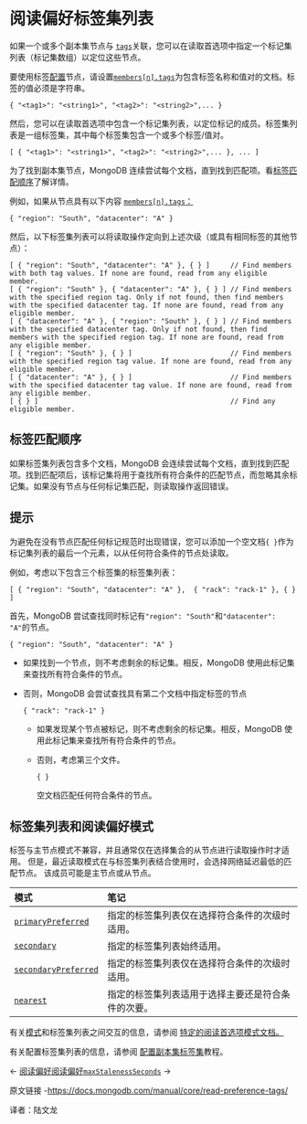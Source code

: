 # 阅读偏好标签集列表

如果一个或多个副本集节点与 [`tags`](https://www.mongodb.com/docs/manual/reference/replica-configuration/#mongodb-rsconf-rsconf.members-n-.tags)关联，您可以在读取首选项中指定一个标记集列表（标记集数组）以定位这些节点。

要使用标签[配置](https://www.mongodb.com/docs/manual/reference/replica-configuration/#std-label-replica-set-configuration-document)节点，请设置[`members[n].tags`](https://www.mongodb.com/docs/manual/reference/replica-configuration/#mongodb-rsconf-rsconf.members-n-.tags)为包含标签名称和值对的文档。标签的值必须是字符串。

```
{ "<tag1>": "<string1>", "<tag2>": "<string2>",... }
```

然后，您可以在读取首选项中包含一个标记集列表，以定位标记的成员。标签集列表是一组标签集，其中每个标签集包含一个或多个标签/值对。

```
[ { "<tag1>": "<string1>", "<tag2>": "<string2>",... }, ... ]
```

为了找到副本集节点，MongoDB 连续尝试每个文档，直到找到匹配项。看[标签匹配顺序](https://www.mongodb.com/docs/manual/core/read-preference-tags/#std-label-read-pref-order-matching)了解详情。

例如，如果从节点具有以下内容 [`members[n].tags`：](https://www.mongodb.com/docs/manual/reference/replica-configuration/#mongodb-rsconf-rsconf.members-n-.tags)

```
{ "region": "South", "datacenter": "A" }
```



然后，以下标签集列表可以将读取操作定向到上述次级（或具有相同标签的其他节点）：

```
[ { "region": "South", "datacenter": "A" }, { } ]     // Find members with both tag values. If none are found, read from any eligible member.
[ { "region": "South" }, { "datacenter": "A" }, { } ] // Find members with the specified region tag. Only if not found, then find members with the specified datacenter tag. If none are found, read from any eligible member.
[ { "datacenter": "A" }, { "region": "South" }, { } ] // Find members with the specified datacenter tag. Only if not found, then find members with the specified region tag. If none are found, read from any eligible member.
[ { "region": "South" }, { } ]                        // Find members with the specified region tag value. If none are found, read from any eligible member.
[ { "datacenter": "A" }, { } ]                        // Find members with the specified datacenter tag value. If none are found, read from any eligible member.
[ { } ]                                               // Find any eligible member.
```



## 标签匹配顺序

如果标签集列表包含多个文档，MongoDB 会连续尝试每个文档，直到找到匹配项。找到匹配项后，该标记集将用于查找所有符合条件的匹配节点，而忽略其余标记集。如果没有节点与任何标记集匹配，则读取操作返回错误。



## 提示

为避免在没有节点匹配任何标记规范时出现错误，您可以添加一个空文档`{ }`作为标记集列表的最后一个元素，以从任何符合条件的节点处读取。

例如，考虑以下包含三个标签集的标签集列表：

```
[ { "region": "South", "datacenter": "A" },  { "rack": "rack-1" }, { } ]
```

首先，MongoDB 尝试查找同时标记有`"region": "South"`和`"datacenter": "A"`的节点。

```
{ "region": "South", "datacenter": "A" }
```

- 如果找到一个节点，则不考虑剩余的标记集。相反，MongoDB 使用此标记集来查找所有符合条件的节点。

- 否则，MongoDB 会尝试查找具有第二个文档中指定标签的节点

  ```
  { "rack": "rack-1" }
  ```

  - 如果发现某个节点被标记，则不考虑剩余的标记集。相反，MongoDB 使用此标记集来查找所有符合条件的节点。

  - 否则，考虑第三个文件。

    ```
    { }
    ```

    空文档匹配任何符合条件的节点。

## 标签集列表和阅读偏好模式

标签与主节点模式不兼容，并且通常仅在选择集合的从节点进行读取操作时才适用。 但是，最近读取模式在与标签集列表结合使用时，会选择网络延迟最低的匹配节点。 该成员可能是主节点或从节点。

| 模式                                                         | 笔记                                               |
| :----------------------------------------------------------- | :------------------------------------------------- |
| [`primaryPreferred`](https://www.mongodb.com/docs/manual/core/read-preference/#mongodb-readmode-primaryPreferred) | 指定的标签集列表仅在选择符合条件的次级时适用。     |
| [`secondary`](https://www.mongodb.com/docs/manual/core/read-preference/#mongodb-readmode-secondary) | 指定的标签集列表始终适用。                         |
| [`secondaryPreferred`](https://www.mongodb.com/docs/manual/core/read-preference/#mongodb-readmode-secondaryPreferred) | 指定的标签集列表仅在选择符合条件的次级时适用。     |
| [`nearest`](https://www.mongodb.com/docs/manual/core/read-preference/#mongodb-readmode-nearest) | 指定的标签集列表适用于选择主要还是符合条件的次要。 |

有关[模式](https://www.mongodb.com/docs/manual/core/read-preference/#std-label-replica-set-read-preference-modes)和标签集列表之间交互的信息，请参阅 [特定的阅读首选项模式文档。](https://www.mongodb.com/docs/manual/core/read-preference/#std-label-replica-set-read-preference-modes)

有关配置标签集列表的信息，请参阅 [配置副本集标签集](https://www.mongodb.com/docs/manual/tutorial/configure-replica-set-tag-sets/)教程。

←  [阅读偏好](https://www.mongodb.com/docs/manual/core/read-preference/)[阅读偏好`maxStalenessSeconds`](https://www.mongodb.com/docs/manual/core/read-preference-staleness/) →

原文链接 -https://docs.mongodb.com/manual/core/read-preference-tags/ 

译者：陆文龙

